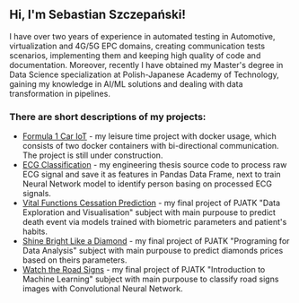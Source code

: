 ## Hi, I'm Sebastian Szczepański!

I have over two years of experience in automated testing in Automotive, virtualization and 4G/5G EPC domains, creating communication tests scenarios, implementing them and keeping high quality of code and documentation. Moreover, recently I have obtained my Master's degree in Data Science specialization at Polish-Japanese Academy of Technology, gaining my knowledge in AI/ML solutions and dealing with data transformation in pipelines.

### There are short descriptions of my projects:
- [Formula 1 Car IoT](https://github.com/SebastianSzczepanski00/Formula_1_Car_IoT) - my leisure time project with docker usage, which consists of two docker containers with bi-directional communication. The project is still under construction.
- [ECG Classification](https://github.com/SebastianSzczepanski00/ECG_Classification) - my engineering thesis source code to process raw ECG signal and save it as features in Pandas Data Frame, next to train Neural Network model to identify person basing on processed ECG signals.
- [Vital Functions Cessation Prediction](https://github.com/SebastianSzczepanski00/Vital_functions_cessation_prediction) - my final project of PJATK "Data Exploration and Visualisation" subject with main purpouse to predict death event via models trained with biometric parameters and patient's habits.
- [Shine Bright Like a Diamond](https://github.com/SebastianSzczepanski00/Shine_bright_like_a_diamond) - my final project of PJATK "Programing for Data Analysis" subject with main purpouse to predict diamonds prices based on theirs parameters.
- [Watch the Road Signs](https://github.com/SebastianSzczepanski00/Watch_the_road_signs) - my final project of PJATK "Introduction to Machine Learning" subject with main purpouse to classify road signs images with Convolutional Neural Network.
